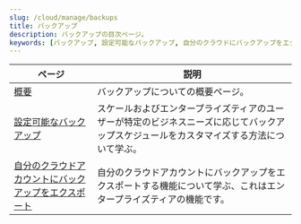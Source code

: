 ```yaml
---
slug: /cloud/manage/backups
title: バックアップ
description: バックアップの目次ページ。
keywords: [バックアップ, 設定可能なバックアップ, 自分のクラウドにバックアップをエクスポート]
---
```


| ページ                                                                                      | 説明                                                                                                                            |
|--------------------------------------------------------------------------------------------|-------------------------------------------------------------------------------------------------------------------------------|
| [概要](./overview.md)                                                                     | バックアップについての概要ページ。                                                                                             |
| [設定可能なバックアップ](./configurable-backups.md)                                        | スケールおよびエンタープライズティアのユーザーが特定のビジネスニーズに応じてバックアップスケジュールをカスタマイズする方法について学ぶ。 |
| [自分のクラウドアカウントにバックアップをエクスポート](./export-backups-to-own-cloud-account.md) | 自分のクラウドアカウントにバックアップをエクスポートする機能について学ぶ、これはエンタープライズティアの機能です。                     |
